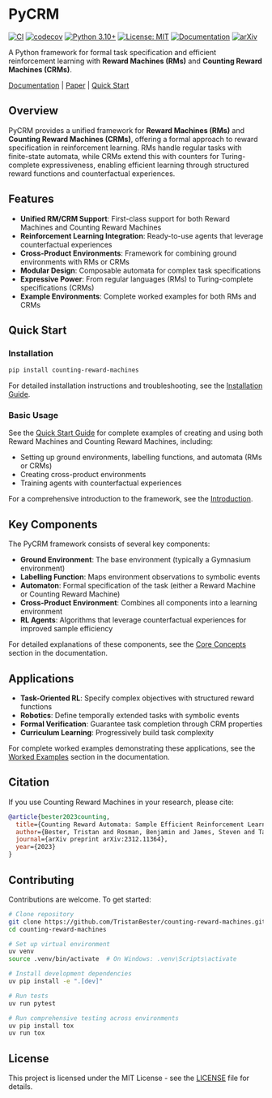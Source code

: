 # PyCRM

[![CI](https://github.com/TristanBester/counting-reward-machines/actions/workflows/ci.yaml/badge.svg)](https://github.com/TristanBester/counting-reward-machines/actions/workflows/ci.yaml)
[![codecov](https://codecov.io/gh/TristanBester/counting-reward-machines/graph/badge.svg?token=NBFYD2O05M)](https://codecov.io/gh/TristanBester/counting-reward-machines)
[![Python 3.10+](https://img.shields.io/badge/python-3.10+-blue.svg)](https://www.python.org/downloads/)
[![License: MIT](https://img.shields.io/badge/License-MIT-yellow.svg)](https://opensource.org/licenses/MIT)
[![Documentation](https://img.shields.io/badge/docs-online-brightgreen.svg)](https://crm.tristanbester.xyz)
[![arXiv](https://img.shields.io/badge/arXiv-2312.11364-b31b1b.svg)](https://arxiv.org/abs/2312.11364)

A Python framework for formal task specification and efficient reinforcement learning with **Reward Machines (RMs)** and **Counting Reward Machines (CRMs)**.

[Documentation](https://crm.tristanbester.xyz) | [Paper](https://arxiv.org/abs/2312.11364) | [Quick Start](#quick-start)

## Overview

PyCRM provides a unified framework for **Reward Machines (RMs)** and **Counting Reward Machines (CRMs)**, offering a formal approach to reward specification in reinforcement learning. RMs handle regular tasks with finite-state automata, while CRMs extend this with counters for Turing-complete expressiveness, enabling efficient learning through structured reward functions and counterfactual experiences.

## Features

- **Unified RM/CRM Support**: First-class support for both Reward Machines and Counting Reward Machines
- **Reinforcement Learning Integration**: Ready-to-use agents that leverage counterfactual experiences
- **Cross-Product Environments**: Framework for combining ground environments with RMs or CRMs
- **Modular Design**: Composable automata for complex task specifications
- **Expressive Power**: From regular languages (RMs) to Turing-complete specifications (CRMs)
- **Example Environments**: Complete worked examples for both RMs and CRMs

## Quick Start

### Installation

```bash
pip install counting-reward-machines
```

For detailed installation instructions and troubleshooting, see the [Installation Guide](https://crm.tristanbester.xyz/installation).

### Basic Usage

See the [Quick Start Guide](https://crm.tristanbester.xyz/quickstart) for complete examples of creating and using both Reward Machines and Counting Reward Machines, including:

- Setting up ground environments, labelling functions, and automata (RMs or CRMs)
- Creating cross-product environments
- Training agents with counterfactual experiences

For a comprehensive introduction to the framework, see the [Introduction](https://crm.tristanbester.xyz/introduction).

## Key Components

The PyCRM framework consists of several key components:

- **Ground Environment**: The base environment (typically a Gymnasium environment)
- **Labelling Function**: Maps environment observations to symbolic events
- **Automaton**: Formal specification of the task (either a Reward Machine or Counting Reward Machine)
- **Cross-Product Environment**: Combines all components into a learning environment
- **RL Agents**: Algorithms that leverage counterfactual experiences for improved sample efficiency

For detailed explanations of these components, see the [Core Concepts](https://crm.tristanbester.xyz/core-concepts) section in the documentation.

## Applications

- **Task-Oriented RL**: Specify complex objectives with structured reward functions
- **Robotics**: Define temporally extended tasks with symbolic events
- **Formal Verification**: Guarantee task completion through CRM properties
- **Curriculum Learning**: Progressively build task complexity

For complete worked examples demonstrating these applications, see the [Worked Examples](https://crm.tristanbester.xyz/worked-examples) section in the documentation.

## Citation

If you use Counting Reward Machines in your research, please cite:

```bibtex
@article{bester2023counting,
  title={Counting Reward Automata: Sample Efficient Reinforcement Learning Through the Exploitation of Reward Function Structure},
  author={Bester, Tristan and Rosman, Benjamin and James, Steven and Tasse, Geraud Nangue},
  journal={arXiv preprint arXiv:2312.11364},
  year={2023}
}
```

## Contributing

Contributions are welcome. To get started:

```bash
# Clone repository
git clone https://github.com/TristanBester/counting-reward-machines.git
cd counting-reward-machines

# Set up virtual environment
uv venv
source .venv/bin/activate  # On Windows: .venv\Scripts\activate

# Install development dependencies
uv pip install -e ".[dev]"

# Run tests
uv run pytest

# Run comprehensive testing across environments
uv pip install tox
uv run tox
```

## License

This project is licensed under the MIT License - see the [LICENSE](LICENSE) file for details.
